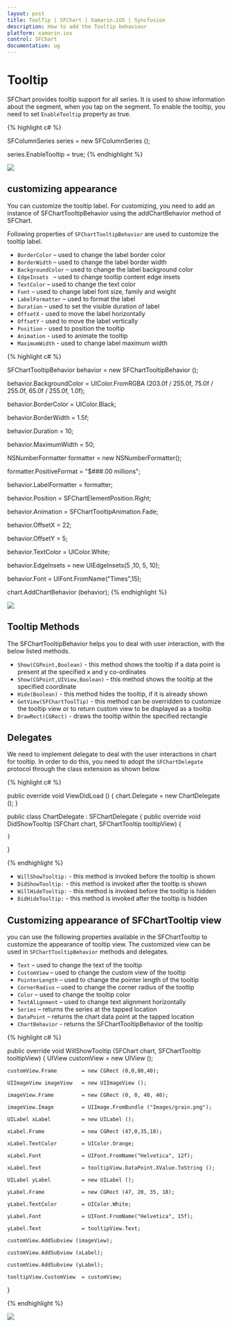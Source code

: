 ```yaml
---
layout: post
title: ToolTip | SFChart | Xamarin.iOS | Syncfusion
description: How to add the Tooltip behaviour
platform: xamarin.ios
control: SFChart
documentation: ug
---
```


# Tooltip 

SFChart provides tooltip support for all series. It is used to show information about the segment, when you tap on
the segment. To enable the tooltip, you need to set `EnableTooltip` property as true.


{% highlight c# %}

SFColumnSeries series          = new SFColumnSeries ();

series.EnableTooltip           = true;
{% endhighlight %}


![](tooltip_images/tooltip1.png)


## customizing appearance 

You can customize the tooltip label. For customizing, you need to add an instance of SFChartTooltipBehavior using the addChartBehavior method of SFChart. 

Following properties of `SFChartTooltipBehavior` are used to customize the tooltip label.

* `BorderColor` – used to change the label border color
* `BorderWidth` – used to change the label border width
* `BackgroundColor` – used to change the label background color
* `EdgeInsets ` – used to change tooltip content edge insets
* `TextColor` – used to change the text color
* `Font` – used to change label font size, family and weight
* `LabelFormatter` – used to format the label
* `Duration` – used to set the visible duration of label
* `OffsetX` - used to move the label horizontally
* `OffsetY` - used to move the label vertically
* `Position` - used to position the tooltip
* `Animation` - used to animate the tooltip
* `MaximumWidth` - used to change label maximum width


{% highlight c# %}

SFChartTooltipBehavior behavior       = new SFChartTooltipBehavior ();

behavior.BackgroundColor              = UIColor.FromRGBA (203.0f / 255.0f, 75.0f / 255.0f, 65.0f / 255.0f, 1.0f);

behavior.BorderColor                  = UIColor.Black;

behavior.BorderWidth                  = 1.5f;

behavior.Duration                     = 10;

behavior.MaximumWidth                 = 50;

NSNumberFormatter formatter           = new NSNumberFormatter();

formatter.PositiveFormat              = "$###.00 millions";

behavior.LabelFormatter               = formatter;

behavior.Position                     = SFChartElementPosition.Right;

behavior.Animation                    = SFChartTooltipAnimation.Fade;

behavior.OffsetX                      = 22;

behavior.OffsetY                      = 5;

behavior.TextColor                    = UIColor.White;

behavior.EdgeInsets                   = new UIEdgeInsets(5 ,10, 5, 10);

behavior.Font                         = UIFont.FromName("Times",15);

chart.AddChartBehavior (behavior);
{% endhighlight %}


![](tooltip_images/tooltip2.png)

## Tooltip Methods

The SFChartTooltipBehavior helps you to deal with user interaction, with the below listed methods.

* `Show(CGPoint,Boolean)` - this method shows the tooltip if a data point is present at the specified x and y co-ordinates
* `Show(CGPoint,UIView,Boolean)` - this method shows the tooltip at the specified coordinate 
* `Hide(Boolean)` - this method hides the tooltip, if it is already shown
* `GetView(SFChartToolTip)` - this method can be overridden to customize the tooltip view or to return custom view to be displayed as a tooltip
* `DrawRect(CGRect)` - draws the tooltip within the specified rectangle

## Delegates


We need to implement delegate to deal with the user interactions in chart for tooltip. In order to do this, you need to adopt the `SFChartDelegate` protocol through the class extension as shown below.

{% highlight c# %}

public override void ViewDidLoad ()
{
    chart.Delegate = new ChartDelegate ();
}

public class ChartDelegate : SFChartDelegate
{
    public override void DidShowTooltip (SFChart chart, SFChartTooltip tooltipView)
    {

    }
}

{% endhighlight %}


* `WillShowTooltip:` - this method is invoked before the tooltip is shown
* `DidShowTooltip:` - this method is invoked after the tooltip is shown
* `WillHideTooltip:` - this method is invoked before the tooltip is hidden
* `DidHideTooltip:` - this method is invoked after the tooltip is hidden

## Customizing appearance of SFChartTooltip view

you can use the following properties available in the SFChartTooltip to customize the appearance of tooltip view. The customized view can be used in `SFChartTooltipBehavior` methods and delegates.

* `Text` – used to change the text of the tooltip
* `CustomView` – used to change the custom view of the tooltip
* `PointerLength` – used to change the pointer length of the tooltip
* `CornerRadius` – used to change the corner radius of the tooltip
* `Color` – used to change the tooltip color
* `TextAlignment` – used to change text alignment horizontally
* `Series` – returns the series at the tapped location
* `DataPoint` – returns the chart data point at the tapped location
* `ChartBehavior` - returns the SFChartTooltipBehavior of the tooltip

{% highlight c# %}

public override void WillShowTooltip (SFChart chart, SFChartTooltip tooltipView)
{
    UIView customView       = new UIView ();
    
    customView.Frame        = new CGRect (0,0,80,40);

    UIImageView imageView   = new UIImageView ();

    imageView.Frame         = new CGRect (0, 0, 40, 40);

    imageView.Image         = UIImage.FromBundle ("Images/grain.png");

    UILabel xLabel          = new UILabel ();

    xLabel.Frame            = new CGRect (47,0,35,18);

    xLabel.TextColor        = UIColor.Orange;

    xLabel.Font             = UIFont.FromName("Helvetica", 12f);

    xLabel.Text             = tooltipView.DataPoint.XValue.ToString ();

    UILabel yLabel          = new UILabel ();
    
    yLabel.Frame            = new CGRect (47, 20, 35, 18);

    yLabel.TextColor        = UIColor.White;

    yLabel.Font             = UIFont.FromName("Helvetica", 15f);

    yLabel.Text             = tooltipView.Text;

    customView.AddSubview (imageView);

    customView.AddSubview (xLabel);

    customView.AddSubview (yLabel);

    tooltipView.CustomView  = customView;
}

{% endhighlight %}


![](tooltip_images/tooltip3.png)
